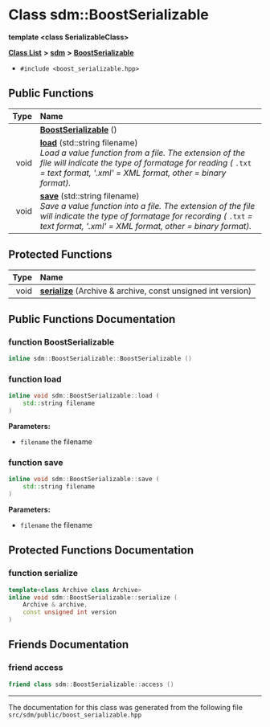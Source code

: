 
# Class sdm::BoostSerializable

<link rel="stylesheet" href="https://cdnjs.cloudflare.com/ajax/libs/KaTeX/0.5.1/katex.min.css">
<link rel="stylesheet" href="https://cdn.jsdelivr.net/github-markdown-css/2.2.1/github-markdown.css"/>


**template &lt;class SerializableClass&gt;**


[**Class List**](annotated.md) **>** [**sdm**](namespacesdm.md) **>** [**BoostSerializable**](classsdm_1_1BoostSerializable.md)





* `#include <boost_serializable.hpp>`















## Public Functions

| Type | Name |
| ---: | :--- |
|   | [**BoostSerializable**](classsdm_1_1BoostSerializable.md#function-boostserializable) () <br> |
|  void | [**load**](classsdm_1_1BoostSerializable.md#function-load) (std::string filename) <br>_Load a value function from a file. The extension of the file will indicate the type of formatage for reading (_ `.txt` _= text format, '.xml' = XML format, other = binary format)._ |
|  void | [**save**](classsdm_1_1BoostSerializable.md#function-save) (std::string filename) <br>_Save a value function into a file. The extension of the file will indicate the type of formatage for recording (_ `.txt` _= text format, '.xml' = XML format, other = binary format)._ |






## Protected Functions

| Type | Name |
| ---: | :--- |
|  void | [**serialize**](classsdm_1_1BoostSerializable.md#function-serialize) (Archive & archive, const unsigned int version) <br> |


## Public Functions Documentation


### function BoostSerializable 


```cpp
inline sdm::BoostSerializable::BoostSerializable () 
```



### function load 


```cpp
inline void sdm::BoostSerializable::load (
    std::string filename
) 
```




**Parameters:**


* `filename` the filename 



        

### function save 


```cpp
inline void sdm::BoostSerializable::save (
    std::string filename
) 
```




**Parameters:**


* `filename` the filename 



        
## Protected Functions Documentation


### function serialize 


```cpp
template<class Archive class Archive>
inline void sdm::BoostSerializable::serialize (
    Archive & archive,
    const unsigned int version
) 
```

## Friends Documentation



### friend access 


```cpp
friend class sdm::BoostSerializable::access () 
```



------------------------------
The documentation for this class was generated from the following file `src/sdm/public/boost_serializable.hpp`
